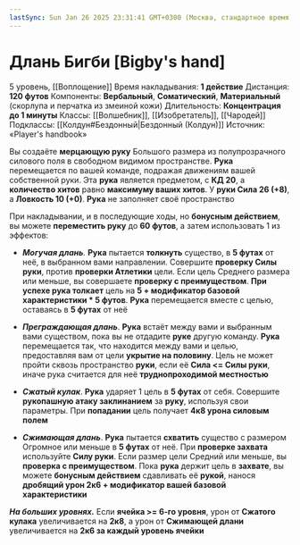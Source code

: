 ```yaml
---
lastSync: Sun Jan 26 2025 23:31:41 GMT+0300 (Москва, стандартное время)
---
```

# Длань Бигби [Bigby's hand]
5 уровень, [[Воплощение]]
Время накладывания: **1 действие**
Дистанция: **120 футов**
Компоненты: **Вербальный**, **Соматический**, **Материальный** (скорлупа и перчатка из змеиной кожи)
Длительность: **Концентрация до 1 минуты**
Классы: [[Волшебник]], [[Изобретатель]], [[Чародей]]
Подклассы: [[Колдун#Бездонный|Бездонный (Колдун)]]
Источник: «Player's handbook»

Вы создаёте **мерцающую руку** Большого размера из полупрозрачного силового поля в свободном видимом пространстве. **Рука** перемещается по вашей команде, подражая движениям вашей собственной руки. Эта **рука** является предметом, с **КД 20**, а **количество хитов** равно **максимуму ваших хитов**. У **руки Сила 26 (+8)**, а **Ловкость 10 (+0)**. **Рука** не заполняет своё пространство

При накладывании, и в последующие ходы, но **бонусным действием**, вы можете **переместить руку** до **60 футов**, а затем использовать 1 из эффектов:

- _**Могучая длань**._ **Рука** пытается **толкнуть** существо, в **5 футах** от неё, в выбранном вами направлении. Совершите **проверку Силы руки**, против **проверки Атлетики** цели. Если цель Среднего размера или меньше, вы совершаете **проверку с преимуществом**. **При успехе рука толкает** цель на **5 + модификатор базовой характеристики * 5 футов**. **Рука** перемещается вместе с целью, оставаясь в **5 футах** от неё

- **_Преграждающая длань_**. **Рука** встаёт между вами и выбранным вами существом, пока вы не отдадите **руке** другую команду. **Рука** перемещается так, что находится между вами и целью, предоставляя вам от цели **укрытие на половину**. Цель не может пройти сквозь пространство **руки**, если её **Сила <= Силы руки**, иначе рука считается для неё **труднопроходимой местностью**

- **_Сжатый кулак_**. **Рука** ударяет 1 цель в **5 футах** от себя. Совершите **рукопашную атаку заклинанием** за **руку**, используя свои параметры. При **попадании** цель получает **4к8 урона силовым полем**

- **_Сжимающая длань_**. **Рука** пытается **схватить** существо с размером Огромное или меньше в **5 футах** от неё. При **проверке захвата** используйте **Силу руки**. Если размер цели Средний или меньше, вы **проверка с преимуществом**. Пока **рука** держит цель в **захвате**, вы можете **бонусным действием** сдавливать её **рукой**, нанося **дробящий урон 2к6 + модификатор вашей базовой характеристики**

**_На больших уровнях._** Если **ячейка >= 6-го уровня**, урон от **Сжатого кулака** увеличивается на **2к8**, а урон от **Сжимающей длани** увеличивается на **2к6 за каждый уровень ячейки**